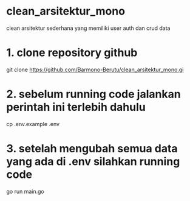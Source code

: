 # clean_arsitektur_mono
clean arsitektur sederhana yang memiliki user auth dan crud data

# 1. clone repository github
git clone https://github.com/Barmono-Berutu/clean_arsitektur_mono.gi
# 2. sebelum running code jalankan perintah ini terlebih dahulu
cp .env.example .env
# 3. setelah mengubah semua data yang ada di .env silahkan running code
go run main.go

